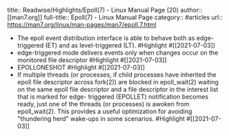 title:: Readwise/Highlights/Epoll(7) - Linux Manual Page (20)
author:: [[man7.org]]
full-title:: Epoll(7) - Linux Manual Page
category:: #articles
url:: https://man7.org/linux/man-pages/man7/epoll.7.html

- The epoll event distribution interface is able to behave both as
       edge-triggered (ET) and as level-triggered (LT). #Highlight #[[2021-07-03]]
- edge-triggered mode
       delivers events only when changes occur on the monitored file
       descriptor #Highlight #[[2021-07-03]]
- EPOLLONESHOT #Highlight #[[2021-07-03]]
- If multiple threads (or processes, if child processes have
       inherited the epoll file descriptor across fork(2)) are blocked
       in epoll_wait(2) waiting on the same epoll file descriptor and a
       file descriptor in the interest list that is marked for edge-
       triggered (EPOLLET) notification becomes ready, just one of the
       threads (or processes) is awoken from epoll_wait(2).  This
       provides a useful optimization for avoiding "thundering herd"
       wake-ups in some scenarios. #Highlight #[[2021-07-03]]